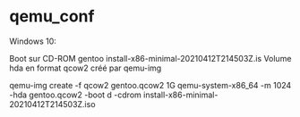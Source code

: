 # qemu_conf

Windows 10:

Boot sur CD-ROM gentoo install-x86-minimal-20210412T214503Z.is
Volume hda en format qcow2 créé par qemu-img

qemu-img create -f qcow2 gentoo.qcow2 1G
qemu-system-x86_64 -m 1024 -hda gentoo.qcow2 -boot d -cdrom install-x86-minimal-20210412T214503Z.iso
